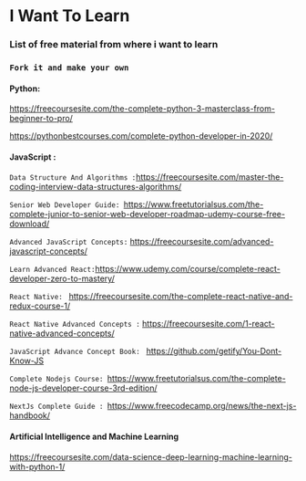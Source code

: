 # I Want To Learn
### List of free material from where i want to learn

### `Fork it and make your own`


#### Python: 

https://freecoursesite.com/the-complete-python-3-masterclass-from-beginner-to-pro/

https://pythonbestcourses.com/complete-python-developer-in-2020/

#### JavaScript : 

`Data Structure And Algorithms :`https://freecoursesite.com/master-the-coding-interview-data-structures-algorithms/

`Senior Web Developer Guide: `https://www.freetutorialsus.com/the-complete-junior-to-senior-web-developer-roadmap-udemy-course-free-download/

`Advanced JavaScript Concepts:` https://freecoursesite.com/advanced-javascript-concepts/

`Learn Advanced React:`https://www.udemy.com/course/complete-react-developer-zero-to-mastery/

`React Native: ` https://freecoursesite.com/the-complete-react-native-and-redux-course-1/

`React Native Advanced Concepts :` https://freecoursesite.com/1-react-native-advanced-concepts/

`JavaScript Advance Concept Book: ` https://github.com/getify/You-Dont-Know-JS 

`Complete Nodejs Course: `https://www.freetutorialsus.com/the-complete-node-js-developer-course-3rd-edition/

`NextJs Complete Guide : `https://www.freecodecamp.org/news/the-next-js-handbook/

#### Artificial Intelligence and Machine Learning 

https://freecoursesite.com/data-science-deep-learning-machine-learning-with-python-1/
